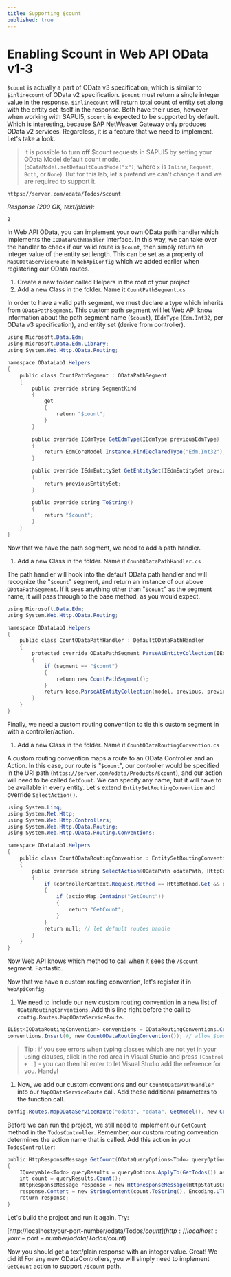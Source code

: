 ```yaml
---
title: Supporting $count
published: true
---
```


# Enabling $count in Web API OData v1-3

`$count` is actually a part of OData v3 specification, which is similar to `$inlinecount` of OData v2 specification. `$count` must return a single integer value in the response. `$inlinecount` will return total count of entity set along with the entity set itself in the response. Both have their uses, however when working with SAPUI5, `$count` is expected to be supported by default. Which is interesting, because SAP NetWeaver Gateway only produces OData v2 services. Regardless, it is a feature that we need to implement. Let's take a look.

> It is possible to turn **off** $count requests in SAPUI5 by setting your OData Model default count mode. (`oDataModel.setDefaultCoundMode("x")`, where `x` is `Inline`, `Request`, `Both`, or `None`). But for this lab, let's pretend we can't change it and we are required to support it.

`https://server.com/odata/Todos/$count`

_Response (200 OK, text/plain):_

```
2
```

In Web API OData, you can implement your own OData path handler which implements the `IODataPathHandler` interface. In this way, we can take over the handler to check if our valid route is `$count`, then simply return an integer value of the entity set length. This can be set as a property of `MapODataServiceRoute` in `WebApiConfig` which we added earlier when registering our OData routes.

1. Create a new folder called Helpers in the root of your project
1. Add a new Class in the folder. Name it `CountPathSegment.cs`

In order to have a valid path segment, we must declare a type which inherits from `ODataPathSegment`. This custom path segment will let Web API know information about the path segment name (`$count`), `IEdmType` (`Edm.Int32`, per OData v3 specification), and entity set (derive from controller).

```csharp
using Microsoft.Data.Edm;
using Microsoft.Data.Edm.Library;
using System.Web.Http.OData.Routing;

namespace ODataLab1.Helpers
{
    public class CountPathSegment : ODataPathSegment
    {
        public override string SegmentKind
        {
            get
            {
                return "$count";
            }
        }

        public override IEdmType GetEdmType(IEdmType previousEdmType)
        {
            return EdmCoreModel.Instance.FindDeclaredType("Edm.Int32");
        }

        public override IEdmEntitySet GetEntitySet(IEdmEntitySet previousEntitySet)
        {
            return previousEntitySet;
        }

        public override string ToString()
        {
            return "$count";
        }
    }
}
```

Now that we have the path segment, we need to add a path handler.

1. Add a new Class in the folder. Name it `CountODataPathHandler.cs`

The path handler will hook into the default OData path handler and will recognize the "`$count`" segment, and return an instance of our above `ODataPathSegment`. If it sees anything other than "`$count`" as the segment name, it will pass through to the base method, as you would expect.

```csharp
using Microsoft.Data.Edm;
using System.Web.Http.OData.Routing;

namespace ODataLab1.Helpers
{
    public class CountODataPathHandler : DefaultODataPathHandler
    {
        protected override ODataPathSegment ParseAtEntityCollection(IEdmModel model, ODataPathSegment previous, IEdmType previousEdmType, string segment)
        {
            if (segment == "$count")
            {
                return new CountPathSegment();
            }
            return base.ParseAtEntityCollection(model, previous, previousEdmType, segment);
        }
    }
}
```

Finally, we need a custom routing convention to tie this custom segment in with a controller/action.

1. Add a new Class in the folder. Name it `CountODataRoutingConvention.cs`

A custom routing convention maps a route to an OData Controller and an Action. In this case, our route is "`$count`", our controller would be specified in the URI path (`https://server.com/odata/Products/$count`), and our action will need to be called `GetCount`. We can specify any name, but it will have to be available in every entity. Let's extend `EntitySetRoutingConvention` and override `SelectAction()`.

```csharp
using System.Linq;
using System.Net.Http;
using System.Web.Http.Controllers;
using System.Web.Http.OData.Routing;
using System.Web.Http.OData.Routing.Conventions;

namespace ODataLab1.Helpers
{
    public class CountODataRoutingConvention : EntitySetRoutingConvention
    {
        public override string SelectAction(ODataPath odataPath, HttpControllerContext controllerContext, ILookup<string, HttpActionDescriptor> actionMap)
        {
            if (controllerContext.Request.Method == HttpMethod.Get && odataPath.PathTemplate == "~/entityset/$count")
            {
                if (actionMap.Contains("GetCount"))
                {
                    return "GetCount";
                }
            }
            return null; // let default routes handle
        }
    }
}
```

Now Web API knows which method to call when it sees the `/$count` segment. Fantastic.

Now that we have a custom routing convention, let's register it in `WebApiConfig`.

1. We need to include our new custom routing convention in a new list of `ODataRoutingConventions`. Add this line right before the call to `config.Routes.MapODataServiceRoute`.

```csharp
IList<IODataRoutingConvention> conventions = ODataRoutingConventions.CreateDefault();
conventions.Insert(0, new CountODataRoutingConvention()); // allow $count segments in WebAPI OData v1-3
```

> Tip : if you see errors when typing classes which are not yet in your using clauses, click in the red area in Visual Studio and press `[Control + .]` - you can then hit enter to let Visual Studio add the reference for you. Handy!

1. Now, we add our custom conventions and our `CountODataPathHandler` into our `MapODataServiceRoute` call. Add these additional parameters to the function call.

```csharp
config.Routes.MapODataServiceRoute("odata", "odata", GetModel(), new CountODataPathHandler(), conventions);
```

Before we can run the project, we still need to implement our `GetCount` method in the `TodosController`. Remember, our custom routing convention determines the action name that is called. Add this action in your `TodosController`:

```csharp
public HttpResponseMessage GetCount(ODataQueryOptions<Todo> queryOptions)
{
    IQueryable<Todo> queryResults = queryOptions.ApplyTo(GetTodos()) as IQueryable<Todo>;
    int count = queryResults.Count();
    HttpResponseMessage response = new HttpResponseMessage(HttpStatusCode.OK);
    response.Content = new StringContent(count.ToString(), Encoding.UTF8, "text/plain");
    return response;
}
```

Let's build the project and run it again. Try:

[http://localhost:your-port-number/odata/Todos/$count](http://localhost:your-port-number/odata/Todos/$count)

Now you should get a text/plain response with an integer value. Great! We did it! For any new ODataControllers, you will simply need to implement `GetCount` action to support `/$count` path.
